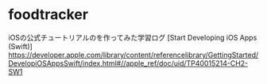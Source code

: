 # foodtracker
iOSの公式チュートリアルのを作ってみた学習ログ
[Start Developing iOS Apps (Swift)]
https://developer.apple.com/library/content/referencelibrary/GettingStarted/DevelopiOSAppsSwift/index.html#//apple_ref/doc/uid/TP40015214-CH2-SW1
